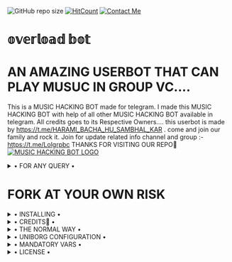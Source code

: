 <!--[![Python 3.6](https://img.shields.io/badge/Python-3.6%20or%20newer-blue.svg)](https://www.python.org/downloads/release/python-360/)
-->
![GitHub repo size](https://img.shields.io/github/repo-size/adilshiekh00/CRUSH-USEROTBOT)
[![HitCount](http://hits.dwyl.com/SUBHxTREM/7002395208/.svg)](http://hits.dwyl.com/SUBHxTREM/7002395208)
[![Contact Me](https://img.shields.io/badge/Telegram-Contact%20Me-informational)](https://t.me/HARAMI_BACHA_HU_SAMBHAL_KAR)


# 𝕠𝕧𝕖𝕣𝕝𝕠𝕒𝕕 𝕓𝕠𝕥
# AN AMAZING USERBOT THAT  CAN PLAY MUSUC IN GROUP VC....

This is a MUSIC HACKING BOT made for telegram. I made this MUSIC HACKING BOT with help of all other MUSIC HACKING BOT available in telegram. All credits goes to its Respective Owners....
this userbot is made by https://t.me/HARAMI_BACHA_HU_SAMBHAL_KAR . come and join our family and rock it. Join for update related info channel and group :- https://t.me/Lolgrpbc THANKS FOR VISITING OUR REPO💖
[![MUSIC HACKING BOT LOGO](https://telegra.ph/file/3f2400fa5eeec4ba0a80d.jpg)](https://t.me/Lolgrpbc)

<!--
# The owner would not be responsible for any kind of bans due to the bot...
-->

<details>

  <summary> • FOR ANY QUERY • </summary>
<h2 align="center"> <a href="https://t.me/Lolgrpbc">☢️JOIN 🇹 🇪 🇦 🇲 🅾️🆅🅴🆁🅻🅾️🅰️🅳🅴🅳☢️</a></h2>

</details>


# FORK AT YOUR OWN RISK

<details>

  <summary> • INSTALLING • </summary>

### The Easy Way

<h4>⚜️ DEPLOY TO HEROKU ⚜️</h4>


</details>

<details>

  <summary> • CREDITS👀 • </summary>
<h2 align="center"> <a href="https://t.me/HARAMI_BACHA_HU_SAMBHAL_KAR">💥 𓆩𝙏𝙀𝘼𝙈 シ︎𝙊𝙑𝙀𝙍𝙇𝙊𝘼𝘿𓆪 👿yͥouͣrͫ〖Cℝuรђ〗⚡️࿐ 💥</a></h2>
 One and only. Others with some misfuntioning brain stay out from this SUPER POWERFULL BOT😏

</details>

<details>

  <summary> • THE NORMAL WAY • </summary>

Simply clone the repository and run the main file:
```sh
git clone https://github.com/SUBHxTREM/7002395208.git
cd 𝕠𝕧𝕖𝕣𝕠𝕒𝕕 𝕓𝕠𝕥
virtualenv -p /usr/bin/python3 venv
. ./venv/bin/activate
pip install -r requirements.txt
# <Create local_config.py with variables as given below>
python3 -m userbot
```

An example `local_config.py` file could be:

**Not All of the variables are mandatory**

__The Userbot should work by setting only the first two variables__

```python3
from heroku_config import Var

class Development(Var):
  APP_ID = 6
  API_HASH = "eb06d4abfb49dc3eeb1aeb98ae0f581e"
```

</details>

<details>

  <summary> • UNIBORG CONFIGURATION • </summary>

The UniBorg Config is situated in `userbot/uniborgConfig.py`.

**Heroku Configuration**
Simply just leave the Config as it is.

**Local Configuration**
Fortunately there are no Mandatory vars for the UniBorg Support Config.

</details>

<details>

  <summary> • MANDATORY VARS • </summary>

- Only two of the environment variables are mandatory.
- This is because of `telethon.errors.rpc_error_list.ApiIdPublishedFloodError`
    - `APP_ID`:   You can get this value from https://my.telegram.org
    - `API_HASH`:   You can get this value from https://my.telegram.org
- The userbot will not work without setting the mandatory vars.


</details>

<details>

  <summary> • LICENSE • </summary>

![](https://www.gnu.org/graphics/gplv3-or-later.png)

Copyright (C) 2021 SUBHxTREM

Poject [𝕠𝕧𝕖𝕣𝕠𝕒𝕕 𝕓𝕠𝕥](https://github.com/SUBHxTREM/7002395208) is free software: you can redistribute it and/or modify

it under the terms of the GNU General Public License as published by

the Free Software Foundation, either version 3 of the License, or

(at your option) any later version.

This program is distributed in the hope that it will be useful,

but WITHOUT ANY WARRANTY; without even the implied warranty of

MERCHANTABILITY or FITNESS FOR A PARTICULAR PURPOSE.  See the

GNU General Public License for more details.S

You should have received a copy of the GNU General Public License

along with this program. If not, see <https://www.gnu.org/licenses/>.

</details>
